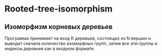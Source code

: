 # Rooted-tree-isomorphism
## Изоморфизм корневых деревьев
Программа принимает на вход K деревьев, состоящих из N вершин и выводит сначала количество изоморфных групп, затем все эти группы и индексы деревьев как в входном формате.
